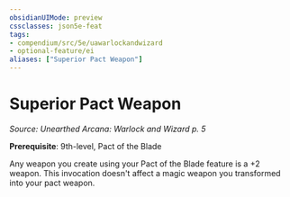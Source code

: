 ```yaml
---
obsidianUIMode: preview
cssclasses: json5e-feat
tags:
- compendium/src/5e/uawarlockandwizard
- optional-feature/ei
aliases: ["Superior Pact Weapon"]
---
```

# Superior Pact Weapon
*Source: Unearthed Arcana: Warlock and Wizard p. 5*  

**Prerequisite**: 9th-level, Pact of the Blade

Any weapon you create using your Pact of the Blade feature is a +2 weapon. This invocation doesn't affect a magic weapon you transformed into your pact weapon.